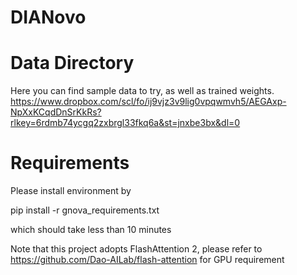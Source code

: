# DIANovo

# Data Directory

Here you can find sample data to try, as well as trained weights.
https://www.dropbox.com/scl/fo/ij9vjz3v9lig0vpqwmvh5/AEGAxp-NpXxKCqdDnSrKkRs?rlkey=6rdmb74ycgq2zxbrgl33fkq6a&st=jnxbe3bx&dl=0

# Requirements

Please install environment by 

pip install -r gnova_requirements.txt

which should take less than 10 minutes

Note that this project adopts FlashAttention 2, please refer to https://github.com/Dao-AILab/flash-attention for GPU requirement

